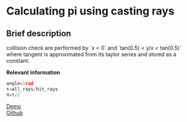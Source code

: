 <h1>Calculating pi using casting rays</h1>
<h2>Brief description</h2>
collision check are performed by `x < 0` and `tan(0.5) < y/x < tan(0.5)`<br>
where tangent is approximated from its taylor series and stored as a constant.<br>

**Relevant information**

```javascript
angle=1rad
τ=all_rays/hit_rays
π=τ/2
```

<a target="_blank" href="https://codepen.io/MartianLord/full/NWdajob">Demo</a><br>
<a target="_blank" href="https://github.com/martian17/raycast-pi">Github</a><br>
